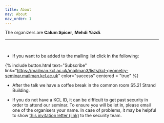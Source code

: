 ```yaml
---
title: About
nav: About
nav_order: 1
---
```


The organizers are **Calum Spicer**, **Mehdi Yazdi**.

----------------------------------------------------------------
<br />

* If you want to be added to the mailing list click in the following:

{% include button.html text="Subscribe" link="https://mailman.kcl.ac.uk/mailman3/lists/kcl-geometry-seminar.mailman.kcl.ac.uk" color="success" centered = "true" %}

* After the talk we have a coffee break in the common room S5.21  Strand Building.

* If you do not have a KCL ID, it can be difficult to get past security in order to attend our seminar. To ensure you will be let in, please email one of the organisers your name. In case of problems, it may be helpful to show <a href="misc/geometry-seminar-invitation.pdf">this invitation letter (link)</a> to the security team.
